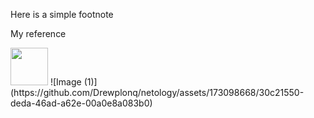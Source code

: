 Here is a simple footnote

 My reference

<img src="[http://url/image.pn](https://github.com/Drewplonq/netology/assets/173098668/30c21550-deda-46ad-a62e-00a0e8a083b0)" height="60" width="60" >
![Image (1)](https://github.com/Drewplonq/netology/assets/173098668/30c21550-deda-46ad-a62e-00a0e8a083b0)
